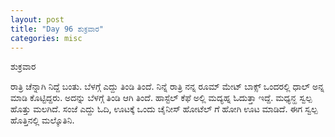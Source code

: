 ```yaml
---
layout: post
title: "Day 96 ಶುಕ್ರವಾರ"
categories: misc
---
```

ಶುಕ್ರವಾರ

ರಾತ್ರಿ ಚೆನ್ನಾಗಿ ನಿದ್ದೆ ಬಂತು. ಬೆಳಗ್ಗೆ ಎದ್ದು ತಿಂಡಿ ತಿಂದೆ. ನಿನ್ನೆ ರಾತ್ರಿ ನನ್ನ ರೂಮ್ ಮೇಟ್ ಬಾಕ್ಸ್ ಒಂದರಲ್ಲಿ ಧಾಲ್ ಅನ್ನ ಮಾಡಿ ಕೊಟ್ಟಿದ್ದರು. ಅದನ್ನು ಬೆಳಗ್ಗೆ ತಿಂಡಿ ಆಗಿ ತಿಂದೆ. ಹಾಸ್ಟೆಲ್ ಕೆಫೆ ಅಲ್ಲಿ  ಮದ್ಯಹ್ನ ಓದುತ್ತಾ ಇದ್ದೆ. ಮಧ್ಯನ್ಹ ಸ್ವಲ್ಪ ಹೊತ್ತು ಮಲಗಿದೆ. ಸಂಜೆ ಎದ್ದು ಓದಿ, ಊಟಕ್ಕೆ ಒಂದು ಚೈನೀಸ್ ಹೋಟೆಲ್ ಗೆ ಹೋಗಿ ಊಟ ಮಾಡಿದೆ. ಈಗ ಸ್ವಲ್ಪ ಹೊತ್ತಿನಲ್ಲಿ ಮಲ್ಕೊತಿನಿ.